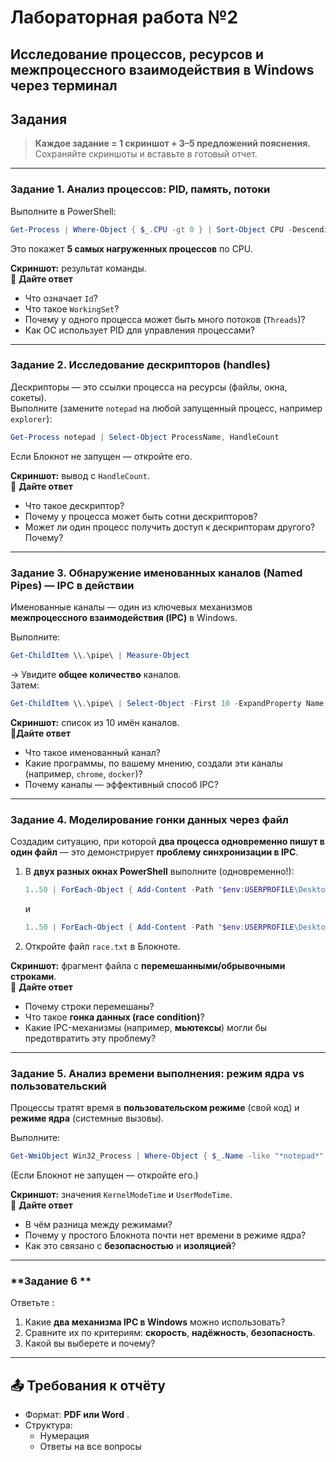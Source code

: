 

# Лабораторная работа №2  
## **Исследование процессов, ресурсов и межпроцессного взаимодействия в Windows через терминал**



##  Задания

> **Каждое задание = 1 скриншот + 3–5 предложений пояснения.**  
> Сохраняйте скриншоты и вставьте в готовый отчет.

---

### **Задание 1. Анализ процессов: PID, память, потоки**  
Выполните в PowerShell:  
```powershell
Get-Process | Where-Object { $_.CPU -gt 0 } | Sort-Object CPU -Descending | Select-Object -First 5 -Property ProcessName, Id, CPU, WorkingSet, Threads
```  
Это покажет **5 самых нагруженных процессов** по CPU.

 **Скриншот:** результат команды.  
📝 **Дайте ответ**  
- Что означает `Id`?  
- Что такое `WorkingSet`?  
- Почему у одного процесса может быть много потоков (`Threads`)?  
- Как ОС использует PID для управления процессами?

---

### **Задание 2. Исследование дескрипторов (handles)**  
Дескрипторы — это ссылки процесса на ресурсы (файлы, окна, сокеты).  
Выполните (замените `notepad` на любой запущенный процесс, например `explorer`):  
```powershell
Get-Process notepad | Select-Object ProcessName, HandleCount
```  
Если Блокнот не запущен — откройте его.

**Скриншот:** вывод с `HandleCount`.  
📝 **Дайте ответ** 
- Что такое дескриптор?  
- Почему у процесса может быть сотни дескрипторов?  
- Может ли один процесс получить доступ к дескрипторам другого? Почему?

---

### **Задание 3. Обнаружение именованных каналов (Named Pipes) — IPC в действии**  
Именованные каналы — один из ключевых механизмов **межпроцессного взаимодействия (IPC)** в Windows.

Выполните:  
```powershell
Get-ChildItem \\.\pipe\ | Measure-Object
```  
→ Увидите **общее количество** каналов.  
Затем:  
```powershell
Get-ChildItem \\.\pipe\ | Select-Object -First 10 -ExpandProperty Name
```  

 **Скриншот:** список из 10 имён каналов.  
📝**Дайте ответ**   
- Что такое именованный канал?  
- Какие программы, по вашему мнению, создали эти каналы (например, `chrome`, `docker`)?  
- Почему каналы — эффективный способ IPC?

---

### **Задание 4. Моделирование гонки данных через файл**  
Создадим ситуацию, при которой **два процесса одновременно пишут в один файл** — это демонстрирует **проблему синхронизации в IPC**.

1. В **двух разных окнах PowerShell** выполните (одновременно!):  
   ```powershell
   1..50 | ForEach-Object { Add-Content -Path "$env:USERPROFILE\Desktop\Lab2_OS\race.txt" -Value "Поток A: $_" }
   ```  
   и  
   ```powershell
   1..50 | ForEach-Object { Add-Content -Path "$env:USERPROFILE\Desktop\Lab2_OS\race.txt" -Value "Поток B: $_" }
   ```  
2. Откройте файл `race.txt` в Блокноте.

**Скриншот:** фрагмент файла с **перемешанными/обрывочными строками**.  
📝 **Дайте ответ** 
- Почему строки перемешаны?  
- Что такое **гонка данных (race condition)**?  
- Какие IPC-механизмы (например, **мьютексы**) могли бы предотвратить эту проблему?

---

### **Задание 5. Анализ времени выполнения: режим ядра vs пользовательский**  
Процессы тратят время в **пользовательском режиме** (свой код) и **режиме ядра** (системные вызовы).

Выполните:  
```powershell
Get-WmiObject Win32_Process | Where-Object { $_.Name -like "*notepad*" } | Select-Object ProcessName, KernelModeTime, UserModeTime
```  
(Если Блокнот не запущен — откройте его.)

 **Скриншот:** значения `KernelModeTime` и `UserModeTime`.  
📝 **Дайте ответ** 
- В чём разница между режимами?  
- Почему у простого Блокнота почти нет времени в режиме ядра?  
- Как это связано с **безопасностью** и **изоляцией**?

---

### **Задание 6 **  


Ответьте  :  
1. Какие **два механизма IPC в Windows** можно использовать?  
2. Сравните их по критериям: **скорость**, **надёжность**, **безопасность**.  
3. Какой вы выберете и почему?



---

## 📤 Требования к отчёту  
- Формат: **PDF или Word** .  
- Структура:  
  - Нумерация
  - Ответы на все вопросы
